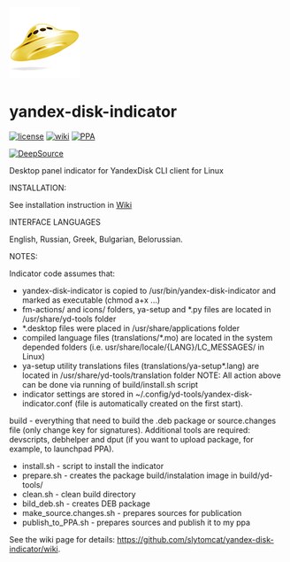 ### **![yandex-disk-indicator](https://github.com/slytomcat/yandex-disk-indicator/blob/master/icons/yd-128.png)**
# yandex-disk-indicator
[![license](https://img.shields.io/badge/license-GPL%20v.3-green.svg)](https://github.com/slytomcat/yandex-disk-indicator/blob/master/LICENSE)
[![wiki](https://img.shields.io/badge/wiki-available-green.svg)](https://github.com/slytomcat/yandex-disk-indicator/wiki)
[![PPA](https://img.shields.io/badge/PPA-available-green.svg)](https://launchpad.net/~slytomcat/+archive/ubuntu/ppa)

[![DeepSource](https://static.deepsource.io/deepsource-badge-light.svg)](https://deepsource.io/gh/slytomcat/yandex-disk-indicator/?ref=repository-badge)

Desktop panel indicator for YandexDisk CLI client for Linux

INSTALLATION:

See installation instruction in [Wiki](https://github.com/slytomcat/yandex-disk-indicator/wiki)

INTERFACE LANGUAGES

English, Russian, Greek, Bulgarian, Belorussian.  


NOTES:

Indicator code assumes that:
- yandex-disk-indicator is copied to /usr/bin/yandex-disk-indicator and marked as executable (chmod a+x ...)
- fm-actions/ and icons/ folders, ya-setup and \*.py files are located in /usr/share/yd-tools folder
- *.desktop files were placed in /usr/share/applications folder
- compiled language files (translations/*.mo) are located in the system depended folders (i.e. usr/share/locale/{LANG}/LC_MESSAGES/ in Linux)
- ya-setup utility translations files (translations/ya-setup*.lang) are located in /usr/share/yd-tools/translation folder
NOTE: All action above can be done via running of build/install.sh script
- indicator settings are stored in ~/.config/yd-tools/yandex-disk-indicator.conf (file is automatically created on the first start).


build - everything that need to build the .deb package or source.changes file (only change key for signatures). Additional tools are required: devscripts, debhelper and dput (if you want to upload package, for example, to launchpad PPA).
- install.sh - script to install the indicator
- prepare.sh - creates the package build/instalation image in build/yd-tools/
- clean.sh - clean build directory
- bild_deb.sh - creates DEB package
- make_source.changes.sh - prepares sources for publication
- publish_to_PPA.sh - prepares sources and publish it to my ppa

See the wiki page for details: https://github.com/slytomcat/yandex-disk-indicator/wiki.
